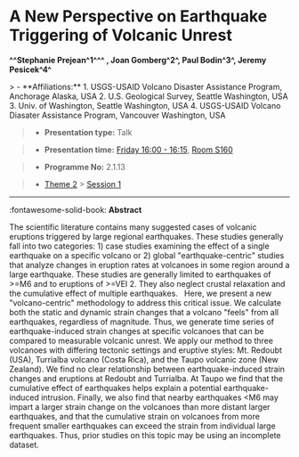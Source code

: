 # A New Perspective on Earthquake Triggering of Volcanic Unrest

**^^Stephanie Prejean^1^^^ , Joan Gomberg^2^, Paul Bodin^3^, Jeremy Pesicek^4^**

<!-- more -->> - **Affiliations:** 1. USGS-USAID Volcano Disaster Assistance Program, Anchorage Alaska, USA 2. U.S. Geological Survey, Seattle Washington, USA 3. Univ. of Washington, Seattle Washington, USA 4. USGS-USAID Volcano Diasater Assistance Program, Vancouver Washington, USA

> - **Presentation type:** Talk

> - **Presentation time:** [Friday 16:00 - 16:15](../sessions_comparison.md#__tabbed_4_2), [Room S160](../maps_venue.md#__tabbed_1_2)

> - **Programme No:** 2.1.13

> - [Theme 2](../theme2.md) > [Session 1](../sessions/session-2-1.md)

--- 

:fontawesome-solid-book: **Abstract**

The scientific literature contains many suggested cases of volcanic eruptions triggered by large regional earthquakes. These studies generally fall into two categories: 1) case studies examining the effect of a single earthquake on a specific volcano or 2) global "earthquake-centric" studies that analyze changes in eruption rates at volcanoes in some region around a large earthquake. These studies are generally limited to earthquakes of >=M6 and to eruptions of >=VEI 2. They also neglect crustal relaxation and the cumulative effect of multiple earthquakes.  
Here, we present a new "volcano-centric" methodology to address this critical issue. We calculate both the static and dynamic strain changes that a volcano "feels" from all earthquakes, regardless of magnitude. Thus, we generate time series of earthquake-induced strain changes at specific volcanoes that can be compared to measurable volcanic unrest. We apply our method to three volcanoes with differing tectonic settings and eruptive styles: Mt. Redoubt (USA), Turrialba volcano (Costa Rica), and the Taupo volcanic zone (New Zealand). We find no clear relationship between earthquake-induced strain changes and eruptions at Redoubt and Turrialba. At Taupo we find that the cumulative effect of earthquakes helps explain a potential earthquake-induced intrusion. Finally, we also find that nearby earthquakes <M6 may impart a larger strain change on the volcanoes than more distant larger earthquakes, and that the cumulative strain on volcanoes from more frequent smaller earthquakes can exceed the strain from individual large earthquakes. Thus, prior studies on this topic may be using an incomplete dataset.

